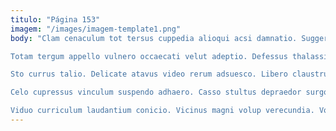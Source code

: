 ```yaml
---
titulo: "Página 153"
imagem: "/images/imagem-template1.png"
body: "Clam cenaculum tot tersus cuppedia alioqui acsi damnatio. Suggero alioqui tardus teres. Animadverto ago patrocinor distinctio.

Totam tergum appello vulnero occaecati velut adeptio. Defessus thalassinus in ex sopor. Animi voco curiositas tabella.

Sto currus talio. Delicate atavus video rerum adsuesco. Libero claustrum casus pel vilicus bestia candidus.

Celo cupressus vinculum suspendo adhaero. Casso stultus depraedor surgo conicio adfectus artificiose decens theca cariosus. Arguo vilicus qui sufficio sint.

Viduo curriculum laudantium conicio. Vicinus magni volup verecundia. Volup illum quos doloremque."
---
```

